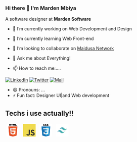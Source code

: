 ### Hi there 👋 I'm Marden Mbiya
<p>A software designer at <strong>Marden Software</strong </p>

<!--
**Mardenmbiya/Mardenmbiya** is a ✨ _special_ ✨ repository because its `README.md` (this file) appears on your GitHub profile.

Here are some ideas to get you started:--->

- 🔭 I’m currently working on Web Development and Design
- 🌱 I’m currently learning Web Front-end
- 👯 I’m looking to collaborate on <a href="https://www.maidusa-network.com">Maidusa Network</a><br>
- 💬 Ask me about Everything!
  
- 📫 How to reach me:....
  <p align="center">
<a href="https://www.linkedin.com/in/marden-mbiya/"><img alt="LinkedIn" src="https://img.shields.io/badge/LinkedIn-mardenmbiya-blue?style=flat-square&logo=linkedin"></a>
<a href="https://twitter.com/mardenmbiya"><img alt="Twitter" src="https://img.shields.io/badge/Twitter-mardenmbiya-blue?style=flat-square&logo=twitter"></a>
<a href="mailto:mardenmbiya@gmail.com"><img alt="Mail" src="https://img.shields.io/badge/Email-mardenmbiya-blue?style=flat-square"></a>
</p>
  
- 😄 Pronouns: ...
- ⚡ Fun fact: Designer UI|and Web development

## Techs i use actually!!
  <p>
    <img src="https://raw.githubusercontent.com/github/explore/80688e429a7d4ef2fca1e82350fe8e3517d3494d/topics/html/html.png" alt="Python" height="40" style="vertical-align:top; margin:4px">
<img src="https://raw.githubusercontent.com/github/explore/80688e429a7d4ef2fca1e82350fe8e3517d3494d/topics/javascript/javascript.png" alt="Python" height="40" style="vertical-align:top; margin:4px">
    <img src="https://raw.githubusercontent.com/github/explore/80688e429a7d4ef2fca1e82350fe8e3517d3494d/topics/css/css.png" alt="Python" height="40" style="vertical-align:top; margin:4px">
<img src="https://raw.githubusercontent.com/github/explore/80688e429a7d4ef2fca1e82350fe8e3517d3494d/topics/tailwind/tailwind.png" alt="Python" height="40" style="vertical-align:top; margin:4px">
  </p>
